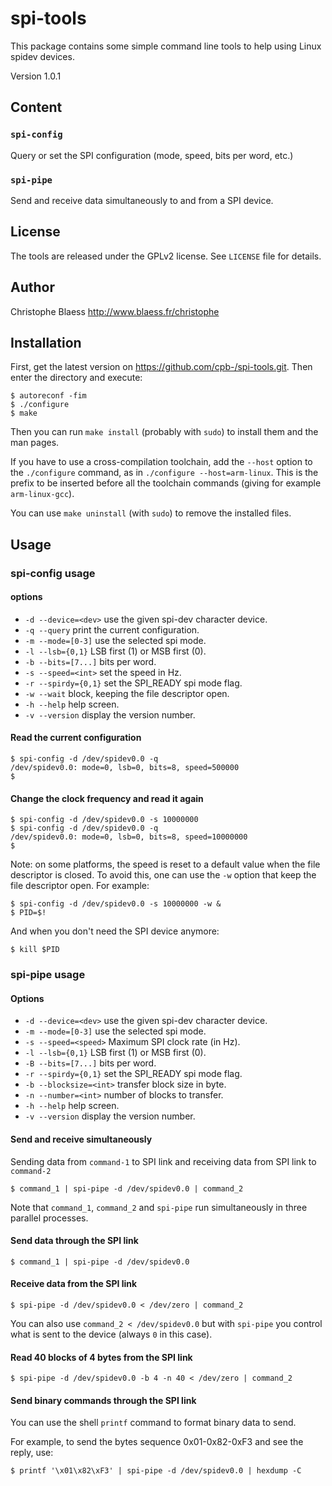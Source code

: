 # spi-tools

This package contains some simple command line tools to help using Linux spidev devices.

Version 1.0.1

## Content

### `spi-config`

Query or set the SPI configuration (mode, speed, bits per word, etc.)

### `spi-pipe`

Send and receive data simultaneously to and from a SPI device.

## License

The tools are released under the GPLv2 license. See `LICENSE` file for details.

## Author

Christophe Blaess
http://www.blaess.fr/christophe

## Installation

First, get the latest version on https://github.com/cpb-/spi-tools.git.
Then enter the directory and execute:

```
$ autoreconf -fim
$ ./configure
$ make
```

Then you can run `make install` (probably with `sudo`) to install them and the man pages.

If you have to use a cross-compilation toolchain, add the `--host` option to
the `./configure` command, as in `./configure --host=arm-linux`. This is the
prefix to be inserted before all the toolchain commands (giving for example
`arm-linux-gcc`).

You can use `make uninstall` (with `sudo`) to remove the installed files.

## Usage

### spi-config usage

#### options

* `-d --device=<dev>`  use the given spi-dev character device.
* `-q --query`         print the current configuration.
* `-m --mode=[0-3]`    use the selected spi mode.
* `-l --lsb={0,1}`     LSB first (1) or MSB first (0).
* `-b --bits=[7...]`   bits per word.
* `-s --speed=<int>`   set the speed in Hz.
* `-r --spirdy={0,1}`   set the SPI_READY spi mode flag.
* `-w --wait`          block, keeping the file descriptor open.
* `-h --help`          help screen.
* `-v --version`       display the version number.

#### Read the current configuration

```
$ spi-config -d /dev/spidev0.0 -q
/dev/spidev0.0: mode=0, lsb=0, bits=8, speed=500000
$
```

#### Change the clock frequency and read it again

```
$ spi-config -d /dev/spidev0.0 -s 10000000
$ spi-config -d /dev/spidev0.0 -q
/dev/spidev0.0: mode=0, lsb=0, bits=8, speed=10000000
$
```

Note: on some platforms, the speed is reset to a default value when the file descriptor is closed.
To avoid this, one can use the `-w` option that keep the file descriptor open. For example:

```
$ spi-config -d /dev/spidev0.0 -s 10000000 -w &
$ PID=$!
```

And when you don't need the SPI device anymore:

```
$ kill $PID
```

### spi-pipe usage

#### Options

* `-d --device=<dev>`    use the given spi-dev character device.
* `-m --mode=[0-3]`      use the selected spi mode.
* `-s --speed=<speed>`   Maximum SPI clock rate (in Hz).
* `-l --lsb={0,1}`       LSB first (1) or MSB first (0).
* `-B --bits=[7...]`     bits per word.
* `-r --spirdy={0,1}`    set the SPI_READY spi mode flag.
* `-b --blocksize=<int>` transfer block size in byte.
* `-n --number=<int>`    number of blocks to transfer.
* `-h --help`            help screen.
* `-v --version`         display the version number.

#### Send and receive simultaneously

Sending data from `command-1` to SPI link and receiving data from SPI link to `command-2`

```
$ command_1 | spi-pipe -d /dev/spidev0.0 | command_2
```

Note that `command_1`, `command_2` and `spi-pipe` run simultaneously in three parallel processes.

#### Send data through the SPI link

```
$ command_1 | spi-pipe -d /dev/spidev0.0
```

#### Receive data from the SPI link

```
$ spi-pipe -d /dev/spidev0.0 < /dev/zero | command_2
```

You can also use `command_2 < /dev/spidev0.0` but with `spi-pipe` you control what is sent to the device (always `0` in this case).

#### Read 40 blocks of 4 bytes from the SPI link

```
$ spi-pipe -d /dev/spidev0.0 -b 4 -n 40 < /dev/zero | command_2
```

#### Send binary commands through the SPI link

You can use the shell `printf` command to format binary data to send.

For example, to send the bytes sequence 0x01-0x82-0xF3 and see the reply, use:

```
$ printf '\x01\x82\xF3' | spi-pipe -d /dev/spidev0.0 | hexdump -C
```
